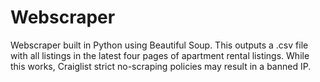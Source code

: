 # Webscraper
Webscraper built in Python using Beautiful Soup. This outputs a .csv file with all listings in the latest four pages of apartment rental listings. While this works, Craiglist strict no-scraping policies may result in a banned IP. 
